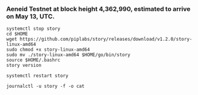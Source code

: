 ### Aeneid Testnet at block height 4,362,990, estimated to arrive on May 13, UTC.
```
systemctl stop story
cd $HOME
wget https://github.com/piplabs/story/releases/download/v1.2.0/story-linux-amd64
sudo chmod +x story-linux-amd64
sudo mv ./story-linux-amd64 $HOME/go/bin/story
source $HOME/.bashrc
story version
```
```
systemctl restart story
```
```
journalctl -u story -f -o cat
```
